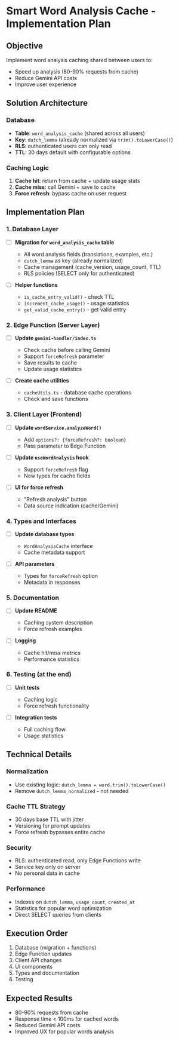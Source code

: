 # Smart Word Analysis Cache - Implementation Plan

## Objective

Implement word analysis caching shared between users to:

- Speed up analysis (80-90% requests from cache)
- Reduce Gemini API costs
- Improve user experience

## Solution Architecture

### Database

- **Table**: `word_analysis_cache` (shared across all users)
- **Key**: `dutch_lemma` (already normalized via `trim().toLowerCase()`)
- **RLS**: authenticated users can only read
- **TTL**: 30 days default with configurable options

### Caching Logic

1. **Cache hit**: return from cache + update usage stats
2. **Cache miss**: call Gemini + save to cache
3. **Force refresh**: bypass cache on user request

## Implementation Plan

### 1. Database Layer

- [ ] **Migration for `word_analysis_cache` table**
  - All word analysis fields (translations, examples, etc.)
  - `dutch_lemma` as key (already normalized)
  - Cache management (cache_version, usage_count, TTL)
  - RLS policies (SELECT only for authenticated)

- [ ] **Helper functions**
  - `is_cache_entry_valid()` - check TTL
  - `increment_cache_usage()` - usage statistics
  - `get_valid_cache_entry()` - get valid entry

### 2. Edge Function (Server Layer)

- [ ] **Update `gemini-handler/index.ts`**
  - Check cache before calling Gemini
  - Support `forceRefresh` parameter
  - Save results to cache
  - Update usage statistics

- [ ] **Create cache utilities**
  - `cacheUtils.ts` - database cache operations
  - Check and save functions

### 3. Client Layer (Frontend)

- [ ] **Update `wordService.analyzeWord()`**
  - Add `options?: {forceRefresh?: boolean}`
  - Pass parameter to Edge Function

- [ ] **Update `useWordAnalysis` hook**
  - Support `forceRefresh` flag
  - New types for cache fields

- [ ] **UI for force refresh**
  - "Refresh analysis" button
  - Data source indication (cache/Gemini)

### 4. Types and Interfaces

- [ ] **Update database types**
  - `WordAnalysisCache` interface
  - Cache metadata support

- [ ] **API parameters**
  - Types for `forceRefresh` option
  - Metadata in responses

### 5. Documentation

- [ ] **Update README**
  - Caching system description
  - Force refresh examples

- [ ] **Logging**
  - Cache hit/miss metrics
  - Performance statistics

### 6. Testing (at the end)

- [ ] **Unit tests**
  - Caching logic
  - Force refresh functionality

- [ ] **Integration tests**
  - Full caching flow
  - Usage statistics

## Technical Details

### Normalization

- Use existing logic: `dutch_lemma = word.trim().toLowerCase()`
- Remove `dutch_lemma_normalized` - not needed

### Cache TTL Strategy

- 30 days base TTL with jitter
- Versioning for prompt updates
- Force refresh bypasses entire cache

### Security

- RLS: authenticated read, only Edge Functions write
- Service key only on server
- No personal data in cache

### Performance

- Indexes on `dutch_lemma`, `usage_count`, `created_at`
- Statistics for popular word optimization
- Direct SELECT queries from clients

## Execution Order

1. Database (migration + functions)
2. Edge Function updates
3. Client API changes
4. UI components
5. Types and documentation
6. Testing

## Expected Results

- 80-90% requests from cache
- Response time < 100ms for cached words
- Reduced Gemini API costs
- Improved UX for popular words analysis

